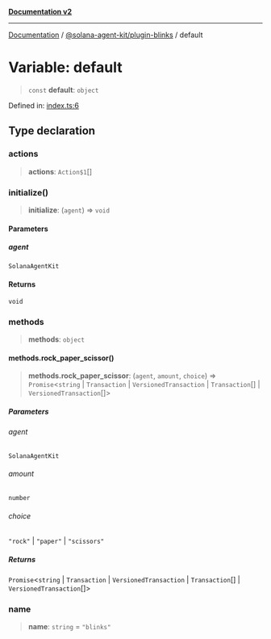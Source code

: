 [**Documentation v2**](../../../README.md)

***

[Documentation](../../../README.md) / [@solana-agent-kit/plugin-blinks](../README.md) / default

# Variable: default

> `const` **default**: `object`

Defined in: [index.ts:6](https://github.com/scriptscrypt/solana-agent-kit/blob/8d48a57968ef71c6851a44a8efa685e80e815610/packages/plugin-blinks/src/index.ts#L6)

## Type declaration

### actions

> **actions**: `Action$1`[]

### initialize()

> **initialize**: (`agent`) => `void`

#### Parameters

##### agent

`SolanaAgentKit`

#### Returns

`void`

### methods

> **methods**: `object`

#### methods.rock\_paper\_scissor()

> **methods.rock\_paper\_scissor**: (`agent`, `amount`, `choice`) => `Promise`\<`string` \| `Transaction` \| `VersionedTransaction` \| `Transaction`[] \| `VersionedTransaction`[]\>

##### Parameters

###### agent

`SolanaAgentKit`

###### amount

`number`

###### choice

`"rock"` | `"paper"` | `"scissors"`

##### Returns

`Promise`\<`string` \| `Transaction` \| `VersionedTransaction` \| `Transaction`[] \| `VersionedTransaction`[]\>

### name

> **name**: `string` = `"blinks"`
